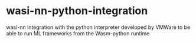 # wasi-nn-python-integration
wasi-nn integration with the python interpreter developed by VMWare to be able to run ML frameworks from the Wasm-python runtime 
